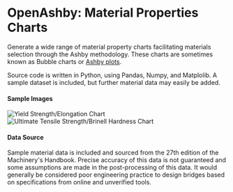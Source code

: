 
# OpenAshby: Material Properties Charts
Generate a wide range of material property charts facilitating materials selection through the Ashby methodology. These charts are sometimes known as Bubble charts or [Ashby plots](https://en.wikipedia.org/wiki/Material_selection#Ashby_plots). 

Source code is written in Python, using Pandas, Numpy, and Matplolib. A sample dataset is included, but further material data may easily be added. 

#### Sample Images
![Yield Strength/Elongation Chart](https://raw.githubusercontent.com/slehmann1/adhesion_tester/master/res/mainPage.png)
![Ultimate Tensile Strength/Brinell Hardness Chart](https://raw.githubusercontent.com/slehmann1/adhesion_tester/master/res/radial%20trial.gif)
#### Data Source
Sample material data is included and sourced from the 27th edition of the Machinery's Handbook. Precise accuracy of this data is not guaranteed and some assumptions are made in the post-processing of this data. It would generally be considered poor engineering practice to design bridges based on specifications from online and unverified tools. 
